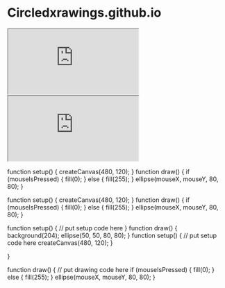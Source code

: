 # Circledxrawings.github.io

<iframe src="https://editor.p5js.org/rubenbravolugo/embed/4Tiom-EWs"></iframe>

<iframe src="https://editor.p5js.org/rubenbravolugo/embed/nOFV8tKJV"></iframe>




function setup() {
createCanvas(480, 120);
}
function draw() {
if (mouseIsPressed) {
fill(0);
} else {
fill(255);
}
ellipse(mouseX, mouseY, 80, 80);
}


function setup() {
createCanvas(480, 120);
}
function draw() {
if (mouseIsPressed) {
fill(0);
} else {
fill(255);
}
ellipse(mouseX, mouseY, 80, 80);
}
 
 function setup() {
// put setup code here
}
function draw() {
background(204);
ellipse(50, 50, 80, 80);
}
function setup() {
  // put setup code here
    createCanvas(480, 120);
}

}

function draw() {
  // put drawing code here
    if (mouseIsPressed) {
        fill(0);
    } else {
        fill(255);
    }
    ellipse(mouseX, mouseY, 80, 80);
}